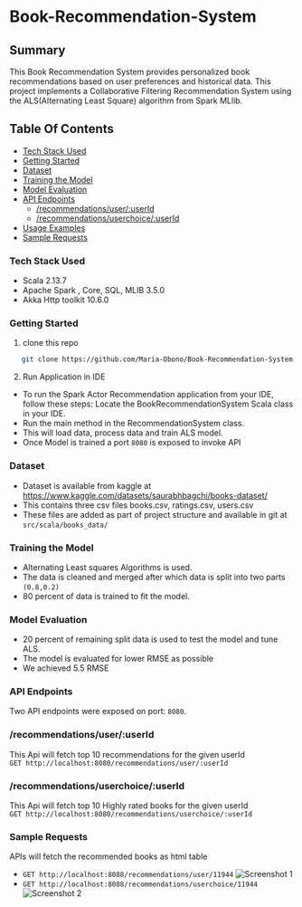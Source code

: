 # Book-Recommendation-System
## Summary
This Book Recommendation System provides personalized book recommendations based on user preferences and historical data. This project implements a Collaborative Filtering Recommendation System using the ALS(Alternating Least Square) algorithm from Spark MLlib.
## Table Of Contents
- [Tech Stack Used](#Tech-Stack-Used)
- [Getting Started](#getting-started)
- [Dataset](#dataset)
- [Training the Model](#training-the-model)
- [Model Evaluation](#model-evaluation)
- [API Endpoints](#api-endpoints)
    - [/recommendations/user/:userId](#user)
    - [/recommendations/userchoice/:userId](#recommendations)
- [Usage Examples](#usage-examples)
- [Sample Requests](#sample-requests)

### Tech Stack Used
- Scala 2.13.7
- Apache Spark , Core, SQL, MLIB 3.5.0
- Akka Http toolkit 10.6.0
### Getting Started
1. clone this repo
```bash
   git clone https://github.com/Maria-Obono/Book-Recommendation-System.git
```
2. Run Application in IDE
- To run the Spark Actor Recommendation application from your IDE, follow these steps:
Locate the BookRecommendationSystem Scala class in your IDE.
- Run the main method in the RecommendationSystem class.
- This will load data, process data and train ALS model.
- Once Model is trained a port ```8080``` is exposed to invoke API

### Dataset
- Dataset is available from kaggle at
https://www.kaggle.com/datasets/saurabhbagchi/books-dataset/
- This contains three csv files books.csv, ratings.csv, users.csv
- These files are added as part of project structure and available in git at
  ```src/scala/books_data/```

### Training the Model
- Alternating Least squares Algorithms is used.
- The data is cleaned and merged after which data is split into two parts ```(0.8,0.2)```
- 80 percent of data is trained to fit the model.

### Model Evaluation
- 20 percent of remaining split data is used to test the model and tune ALS.
- The model is evaluated for lower RMSE as possible 
- We achieved 5.5 RMSE


### API Endpoints
Two API endpoints were exposed on port: ```8080```.

### /recommendations/user/:userId
This Api will fetch top 10 recommendations for the given userId  
```GET http://localhost:8080/recommendations/user/:userId```
### /recommendations/userchoice/:userId
This Api will fetch top 10 Highly rated books for the given userId  
```GET http://localhost:8080/recommendations/userchoice/:userId```
### Sample Requests
APIs will fetch the recommended books as html table
- ```GET http://localhost:8088/recommendations/user/11944```
  ![Screenshot 1](response-screenshots/user.png)
- ```GET http://localhost:8088/recommendations/userchoice/11944```
  ![Screenshot 2](response-screenshots/userchoice.png)
